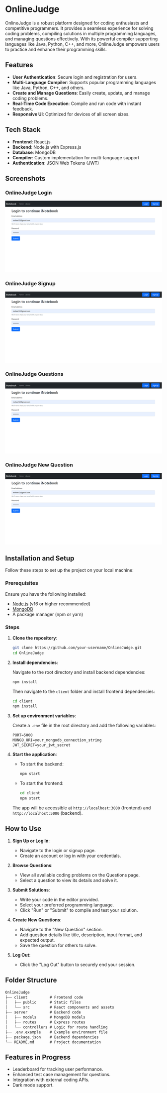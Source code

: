 # OnlineJudge

OnlineJudge is a robust platform designed for coding enthusiasts and competitive programmers. It provides a seamless experience for solving coding problems, compiling solutions in multiple programming languages, and managing questions effectively. With its powerful compiler supporting languages like Java, Python, C++, and more, OnlineJudge empowers users to practice and enhance their programming skills.

## Features

- **User Authentication**: Secure login and registration for users.
- **Multi-Language Compiler**: Supports popular programming languages like Java, Python, C++, and others.
- **Create and Manage Questions**: Easily create, update, and manage coding problems.
- **Real-Time Code Execution**: Compile and run code with instant feedback.
- **Responsive UI**: Optimized for devices of all screen sizes.

## Tech Stack

- **Frontend**: React.js
- **Backend**: Node.js with Express.js
- **Database**: MongoDB
- **Compiler**: Custom implementation for multi-language support
- **Authentication**: JSON Web Tokens (JWT)

## Screenshots

### OnlineJudge Login
![image alt](https://github.com/Basitti-Sanjana/inotebook/blob/367444f586a1c97751f9d65d8a48c87f1a8102c3/NoteBookLogin.png)

### OnlineJudge Signup
![image alt](https://github.com/Basitti-Sanjana/inotebook/blob/367444f586a1c97751f9d65d8a48c87f1a8102c3/NoteBookLogin.png)

### OnlineJudge Questions
![image alt](https://github.com/Basitti-Sanjana/inotebook/blob/367444f586a1c97751f9d65d8a48c87f1a8102c3/NoteBookLogin.png)

### OnlineJudge New Question
![image alt](https://github.com/Basitti-Sanjana/inotebook/blob/367444f586a1c97751f9d65d8a48c87f1a8102c3/NoteBookLogin.png)

## Installation and Setup

Follow these steps to set up the project on your local machine:

### Prerequisites

Ensure you have the following installed:

- [Node.js](https://nodejs.org/) (v16 or higher recommended)
- [MongoDB](https://www.mongodb.com/try/download/community)
- A package manager (npm or yarn)

### Steps

1. **Clone the repository**:

   ```bash
   git clone https://github.com/your-username/OnlineJudge.git
   cd OnlineJudge
   ```

2. **Install dependencies**:

   Navigate to the root directory and install backend dependencies:

   ```bash
   npm install
   ```

   Then navigate to the `client` folder and install frontend dependencies:

   ```bash
   cd client
   npm install
   ```

3. **Set up environment variables**:

   Create a `.env` file in the root directory and add the following variables:

   ```env
   PORT=5000
   MONGO_URI=your_mongodb_connection_string
   JWT_SECRET=your_jwt_secret
   ```

4. **Start the application**:

   - To start the backend:

     ```bash
     npm start
     ```

   - To start the frontend:

     ```bash
     cd client
     npm start
     ```

   The app will be accessible at `http://localhost:3000` (frontend) and `http://localhost:5000` (backend).

## How to Use

1. **Sign Up or Log In**:
   - Navigate to the login or signup page.
   - Create an account or log in with your credentials.

2. **Browse Questions**:
   - View all available coding problems on the Questions page.
   - Select a question to view its details and solve it.

3. **Submit Solutions**:
   - Write your code in the editor provided.
   - Select your preferred programming language.
   - Click "Run" or "Submit" to compile and test your solution.

4. **Create New Questions**:
   - Navigate to the "New Question" section.
   - Add question details like title, description, input format, and expected output.
   - Save the question for others to solve.

5. **Log Out**:
   - Click the "Log Out" button to securely end your session.

## Folder Structure

```
OnlineJudge
├── client          # Frontend code
│   ├── public      # Static files
│   └── src         # React components and assets
├── server          # Backend code
│   ├── models      # MongoDB models
│   ├── routes      # Express routes
│   └── controllers # Logic for route handling
├── .env.example    # Example environment file
├── package.json    # Backend dependencies
└── README.md       # Project documentation
```

## Features in Progress

- Leaderboard for tracking user performance.
- Enhanced test case management for questions.
- Integration with external coding APIs.
- Dark mode support.


